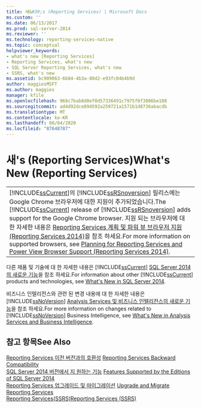 ```yaml
---
title: 새&#39;s (Reporting Services) | Microsoft Docs
ms.custom: ''
ms.date: 06/13/2017
ms.prod: sql-server-2014
ms.reviewer: ''
ms.technology: reporting-services-native
ms.topic: conceptual
helpviewer_keywords:
- what's new [Reporting Services]
- Reporting Services, what's new
- SQL Server Reporting Services, what's new
- SSRS, what's new
ms.assetid: bc909063-6b84-4b3a-80d2-e93fc04b4b9d
author: maggiesMSFT
ms.author: maggies
manager: kfile
ms.openlocfilehash: 968c7bab8d0ef0d57336491c7975f0f3006be108
ms.sourcegitcommit: ad4d92dce894592a259721a1571b1d8736abacdb
ms.translationtype: MT
ms.contentlocale: ko-KR
ms.lasthandoff: 08/04/2020
ms.locfileid: "87648787"
---
```

# <a name="what39s-new-reporting-services"></a><span data-ttu-id="49e8a-102">새&#39;s (Reporting Services)</span><span class="sxs-lookup"><span data-stu-id="49e8a-102">What&#39;s New (Reporting Services)</span></span>
  
  
||  
|-|  
|<span data-ttu-id="49e8a-103">[!INCLUDE[ssCurrent](../includes/sscurrent-md.md)]의 [!INCLUDE[ssRSnoversion](../includes/ssrsnoversion-md.md)] 릴리스에는 Google Chrome 브라우저에 대한 지원이 추가되었습니다.</span><span class="sxs-lookup"><span data-stu-id="49e8a-103">The [!INCLUDE[ssCurrent](../includes/sscurrent-md.md)] release of [!INCLUDE[ssRSnoversion](../includes/ssrsnoversion-md.md)] adds support for the Google Chrome browser.</span></span> <span data-ttu-id="49e8a-104">지원 되는 브라우저에 대 한 자세한 내용은 [Reporting Services 계획 및 파워 뷰 브라우저 지원 &#40;Reporting Services 2014&#41;](../../2014/reporting-services/browser-support-for-reporting-services-and-power-view.md)을 참조 하세요.</span><span class="sxs-lookup"><span data-stu-id="49e8a-104">For more information on supported browsers, see [Planning for Reporting Services and Power View Browser Support &#40;Reporting Services 2014&#41;](../../2014/reporting-services/browser-support-for-reporting-services-and-power-view.md).</span></span>|  
  
 <span data-ttu-id="49e8a-105">다른 제품 및 기술에 대 한 자세한 내용은 [!INCLUDE[ssCurrent](../includes/sscurrent-md.md)] [SQL Server 2014의 새로운 기능](../sql-server/what-s-new-in-sql-server-2016.md)을 참조 하세요.</span><span class="sxs-lookup"><span data-stu-id="49e8a-105">For information about other [!INCLUDE[ssCurrent](../includes/sscurrent-md.md)] products and technologies, see [What's New in SQL Server 2014](../sql-server/what-s-new-in-sql-server-2016.md).</span></span>  
  
 <span data-ttu-id="49e8a-106">비즈니스 인텔리전스와 관련 된 변경 내용에 대 한 자세한 내용은 [!INCLUDE[ssNoVersion](../includes/ssnoversion-md.md)] [Analysis Services 및 비즈니스 인텔리전스의 새로운 기능](https://docs.microsoft.com/analysis-services/what-s-new-in-analysis-services)을 참조 하세요.</span><span class="sxs-lookup"><span data-stu-id="49e8a-106">For more information on changes related to [!INCLUDE[ssNoVersion](../includes/ssnoversion-md.md)] Business Intelligence, see [What's New in Analysis Services and Business Intelligence](https://docs.microsoft.com/analysis-services/what-s-new-in-analysis-services).</span></span>  
  
## <a name="see-also"></a><span data-ttu-id="49e8a-107">참고 항목</span><span class="sxs-lookup"><span data-stu-id="49e8a-107">See Also</span></span>  
 <span data-ttu-id="49e8a-108">[Reporting Services 이전 버전과의 호환성](reporting-services-backward-compatibility.md) </span><span class="sxs-lookup"><span data-stu-id="49e8a-108">[Reporting Services Backward Compatibility](reporting-services-backward-compatibility.md) </span></span>  
 <span data-ttu-id="49e8a-109">[SQL Server 2014 버전에서 지 원하는 기능](../../2014/getting-started/features-supported-by-the-editions-of-sql-server-2014.md) </span><span class="sxs-lookup"><span data-stu-id="49e8a-109">[Features Supported by the Editions of SQL Server 2014](../../2014/getting-started/features-supported-by-the-editions-of-sql-server-2014.md) </span></span>  
 <span data-ttu-id="49e8a-110">[Reporting Services 업그레이드 및 마이그레이션](install-windows/upgrade-and-migrate-reporting-services.md) </span><span class="sxs-lookup"><span data-stu-id="49e8a-110">[Upgrade and Migrate Reporting Services](install-windows/upgrade-and-migrate-reporting-services.md) </span></span>  
 [<span data-ttu-id="49e8a-111">Reporting Services&#40;SSRS&#41;</span><span class="sxs-lookup"><span data-stu-id="49e8a-111">Reporting Services &#40;SSRS&#41;</span></span>](create-deploy-and-manage-mobile-and-paginated-reports.md)  
  
  
